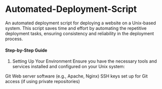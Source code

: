 # Automated-Deployment-Script

An automated deployment script for deploying a website on a Unix-based system. This script saves time and effort by automating the repetitive deployment tasks, ensuring consistency and reliability in the deployment process.


#### Step-by-Step Guide
1. Setting Up Your Environment
Ensure you have the necessary tools and services installed and configured on your Unix system:

Git
Web server software (e.g., Apache, Nginx)
SSH keys set up for Git access (if using private repositories)
